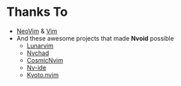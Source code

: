 # Thanks To
- [NeoVim](https://github.com/neovim/neovim) & [Vim](https://github.com/vim/vim)
- And these awesome projects that made **Nvoid** possible
    - [Lunarvim](https://github.com/LunarVim/LunarVim)
    - [Nvchad](https://github.com/NvChad/NvChad)
    - [CosmicNvim](https://github.com/mattleong/CosmicNvim)
    - [Nv-ide](https://github.com/crivotz/nv-ide)
    - [Kyoto.nvim](https://github.com/samrath2007/kyoto.nvim) 
